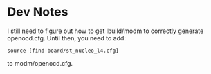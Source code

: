 # Dev Notes

I still need to figure out how to get lbuild/modm to correctly generate openocd.cfg. Until then, you need to add: 

`source [find board/st_nucleo_l4.cfg]`

to modm/openocd.cfg. 
